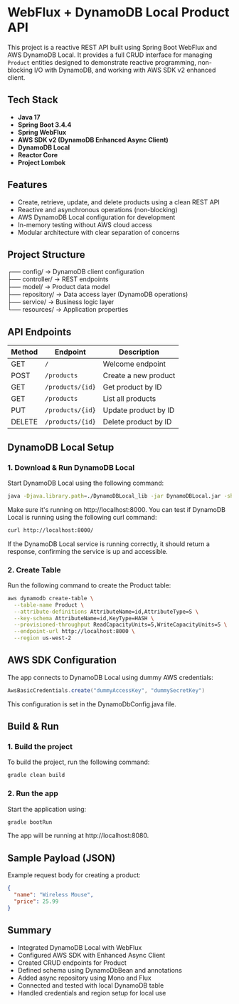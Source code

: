 # WebFlux + DynamoDB Local Product API
This project is a reactive REST API built using Spring Boot WebFlux and AWS DynamoDB Local. It provides a full CRUD interface for managing `Product` entities designed to demonstrate reactive programming, non-blocking I/O with DynamoDB, and working with AWS SDK v2 enhanced client.

## Tech Stack
- **Java 17**
- **Spring Boot 3.4.4**
- **Spring WebFlux**
- **AWS SDK v2 (DynamoDB Enhanced Async Client)**
- **DynamoDB Local**
- **Reactor Core**
- **Project Lombok**

## Features
- Create, retrieve, update, and delete products using a clean REST API
- Reactive and asynchronous operations (non-blocking)
- AWS DynamoDB Local configuration for development
- In-memory testing without AWS cloud access
- Modular architecture with clear separation of concerns

## Project Structure
┌── config/ → DynamoDB client configuration  
├── controller/ → REST endpoints   
├── model/ → Product data model   
├── repository/ → Data access layer (DynamoDB operations)   
├── service/ → Business logic layer   
└── resources/ → Application properties  

## API Endpoints
| Method | Endpoint           | Description           |
|--------|--------------------|-----------------------|
| GET    | `/`                | Welcome endpoint      |
| POST   | `/products`        | Create a new product  |
| GET    | `/products/{id}`   | Get product by ID     |
| GET    | `/products`        | List all products     |
| PUT    | `/products/{id}`   | Update product by ID  |
| DELETE | `/products/{id}`   | Delete product by ID  |

## DynamoDB Local Setup
### 1. Download & Run DynamoDB Local
Start DynamoDB Local using the following command:
```bash
java -Djava.library.path=./DynamoDBLocal_lib -jar DynamoDBLocal.jar -sharedDb
```
Make sure it's running on http://localhost:8000.
You can test if DynamoDB Local is running using the following curl command:
```bash
curl http://localhost:8000/
```  
If the DynamoDB Local service is running correctly, it should return a response, confirming the service is up and accessible.

### 2. Create Table
Run the following command to create the Product table:
```bash
aws dynamodb create-table \
  --table-name Product \
  --attribute-definitions AttributeName=id,AttributeType=S \
  --key-schema AttributeName=id,KeyType=HASH \
  --provisioned-throughput ReadCapacityUnits=5,WriteCapacityUnits=5 \
  --endpoint-url http://localhost:8000 \
  --region us-west-2
```  

## AWS SDK Configuration
The app connects to DynamoDB Local using dummy AWS credentials:
```java
AwsBasicCredentials.create("dummyAccessKey", "dummySecretKey")
```
This configuration is set in the DynamoDbConfig.java file.

## Build & Run
### 1. Build the project
To build the project, run the following command:
```bash
gradle clean build
```  
### 2. Run the app
Start the application using:
```bash
gradle bootRun
```  
The app will be running at http://localhost:8080.

## Sample Payload (JSON)
Example request body for creating a product:
```json
{
  "name": "Wireless Mouse",
  "price": 25.99
}
```  

## Summary
- Integrated DynamoDB Local with WebFlux
- Configured AWS SDK with Enhanced Async Client
- Created CRUD endpoints for Product
- Defined schema using DynamoDbBean and annotations
- Added async repository using Mono and Flux
- Connected and tested with local DynamoDB table
- Handled credentials and region setup for local use
